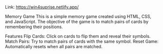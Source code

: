 Link: https://win4suprise.netlify.app/

Memory Game
This is a simple memory game created using HTML, CSS, and JavaScript. The objective of the game is to match pairs of cards by remembering their positions.

Features
Flip Cards: Click on cards to flip them and reveal their symbols.
Match Pairs: Try to match pairs of cards with the same symbol.
Reset Game: Automatically resets when all pairs are matched.
